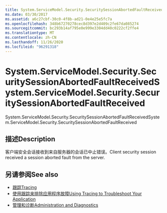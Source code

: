 ```yaml
---
title: System.ServiceModel.Security.SecuritySessionAbortedFaultReceived
ms.date: 03/30/2017
ms.assetid: a6c27cbf-30c0-4f8b-ad21-0e4e25e5fc7a
ms.openlocfilehash: 348b67270278cec8d397e2d409c2fe67da085274
ms.sourcegitcommit: bc293b14af795e0e999e3304dd40c0222cf2ffe4
ms.translationtype: MT
ms.contentlocale: zh-CN
ms.lasthandoff: 11/26/2020
ms.locfileid: "96291318"
---
```

# <a name="systemservicemodelsecuritysecuritysessionabortedfaultreceived"></a><span data-ttu-id="b3cc4-102">System.ServiceModel.Security.SecuritySessionAbortedFaultReceived</span><span class="sxs-lookup"><span data-stu-id="b3cc4-102">System.ServiceModel.Security.SecuritySessionAbortedFaultReceived</span></span>

<span data-ttu-id="b3cc4-103">System.ServiceModel.Security.SecuritySessionAbortedFaultReceived</span><span class="sxs-lookup"><span data-stu-id="b3cc4-103">System.ServiceModel.Security.SecuritySessionAbortedFaultReceived</span></span>  
  
## <a name="description"></a><span data-ttu-id="b3cc4-104">描述</span><span class="sxs-lookup"><span data-stu-id="b3cc4-104">Description</span></span>  

 <span data-ttu-id="b3cc4-105">客户端安全会话接收到来自服务器的会话已中止错误。</span><span class="sxs-lookup"><span data-stu-id="b3cc4-105">Client security session received a session aborted fault from the server.</span></span>  
  
## <a name="see-also"></a><span data-ttu-id="b3cc4-106">另请参阅</span><span class="sxs-lookup"><span data-stu-id="b3cc4-106">See also</span></span>

- [<span data-ttu-id="b3cc4-107">跟踪</span><span class="sxs-lookup"><span data-stu-id="b3cc4-107">Tracing</span></span>](index.md)
- [<span data-ttu-id="b3cc4-108">使用跟踪来排除应用程序故障</span><span class="sxs-lookup"><span data-stu-id="b3cc4-108">Using Tracing to Troubleshoot Your Application</span></span>](using-tracing-to-troubleshoot-your-application.md)
- [<span data-ttu-id="b3cc4-109">管理和诊断</span><span class="sxs-lookup"><span data-stu-id="b3cc4-109">Administration and Diagnostics</span></span>](../index.md)
